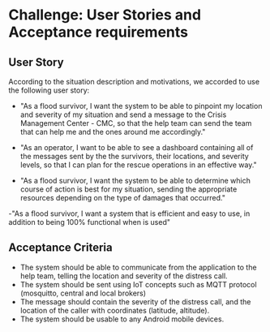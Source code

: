 # Challenge: User Stories and Acceptance requirements 


## User Story

According to the situation description and motivations, we accorded to use the following user story:

- "As a flood survivor, I want the system to be able to pinpoint my location and severity of my situation and send a message to the Crisis Management Center - CMC, so that the help team can send the team that can help me and the ones around me accordingly."

- "As an operator, I want to be able to see a dashboard containing all of the messages sent by the the survivors, their locations, and severity levels, so that I can plan for the rescue operations in an effective way."

- "As a flood survivor, I want the system to be able to determine which course of action is best for my situation, sending the appropriate resources depending on the type of damages that occurred."

-"As a flood survivor, I want a system that is efficient and easy to use, in addition to being 100% functional when is used"



## Acceptance Criteria

- The system should be able to communicate from the application to the help team, telling the location and severity of the distress call.
- The system should be sent using IoT concepts such as MQTT protocol (mosquitto, central and local brokers)
- The message should contain the severity of the distress call, and the location of the caller with coordinates (latitude, altitude).
- The system should be usable to any Android mobile devices.


